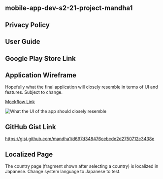## mobile-app-dev-s2-21-project-mandha1

## Privacy Policy

## User Guide

## Google Play Store Link

## Application Wireframe

Hopefully what the final application will closely resemble in terms of UI and features. Subject to change.

[Mockflow Link](https://wireframepro.mockflow.com/view/M36724c129b54f73ba7fb99e42548bc5c1628541686355)

![What the UI of the app should closely resemble](https://i.imgur.com/wo0PbRs.png)

## GitHub Gist Link

https://gist.github.com/mandha1/d697d348476cebcde2d2750712c3438e

## Localized Page

The country page (fragment shown after selecting a country) is localized in Japanese. Change system language to Japanese to test.